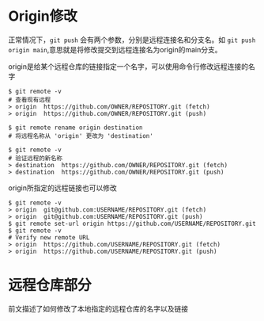 # Origin修改
正常情况下，`git push` 会有两个参数，分别是远程连接名和分支名。如 `git push origin main`,意思就是将修改提交到远程连接名为origin的main分支。

origin是给某个远程仓库的链接指定一个名字，可以使用命令行修改远程连接的名字
```
$ git remote -v
# 查看现有远程
> origin  https://github.com/OWNER/REPOSITORY.git (fetch)
> origin  https://github.com/OWNER/REPOSITORY.git (push)

$ git remote rename origin destination
# 将远程名称从 'origin' 更改为 'destination'

$ git remote -v
# 验证远程的新名称
> destination  https://github.com/OWNER/REPOSITORY.git (fetch)
> destination  https://github.com/OWNER/REPOSITORY.git (push)
```
origin所指定的远程链接也可以修改
```
$ git remote -v
> origin  git@github.com:USERNAME/REPOSITORY.git (fetch)
> origin  git@github.com:USERNAME/REPOSITORY.git (push)
$ git remote set-url origin https://github.com/USERNAME/REPOSITORY.git
$ git remote -v
# Verify new remote URL
> origin  https://github.com/USERNAME/REPOSITORY.git (fetch)
> origin  https://github.com/USERNAME/REPOSITORY.git (push)
```

# 远程仓库部分
前文描述了如何修改了本地指定的远程仓库的名字以及链接

